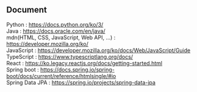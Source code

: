 ## Document

Python : https://docs.python.org/ko/3/  
Java : https://docs.oracle.com/en/java/  
mdn(HTML, CSS, JavaScript, Web API, ...) : https://developer.mozilla.org/ko/  
JavaScript : https://developer.mozilla.org/ko/docs/Web/JavaScript/Guide  
TypeScript : https://www.typescriptlang.org/docs/  
React : https://ko.legacy.reactjs.org/docs/getting-started.html  
Spring boot : https://docs.spring.io/spring-boot/docs/current/reference/htmlsingle/#io  
Spring Data JPA : https://spring.io/projects/spring-data-jpa  